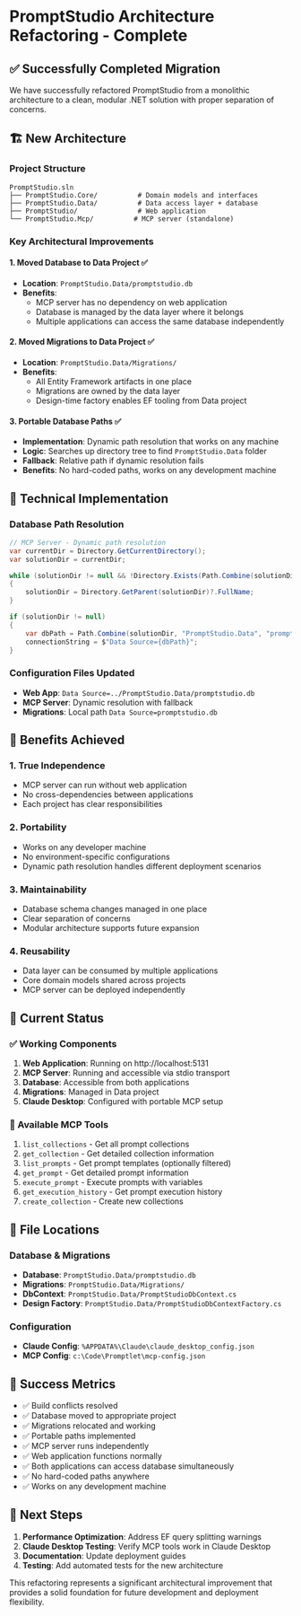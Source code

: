 # PromptStudio Architecture Refactoring - Complete

## ✅ Successfully Completed Migration

We have successfully refactored PromptStudio from a monolithic architecture to a clean, modular .NET solution with proper separation of concerns.

## 🏗️ New Architecture

### Project Structure
```
PromptStudio.sln
├── PromptStudio.Core/          # Domain models and interfaces
├── PromptStudio.Data/          # Data access layer + database
├── PromptStudio/               # Web application
└── PromptStudio.Mcp/          # MCP server (standalone)
```

### Key Architectural Improvements

#### 1. **Moved Database to Data Project** ✅
- **Location**: `PromptStudio.Data/promptstudio.db`
- **Benefits**: 
  - MCP server has no dependency on web application
  - Database is managed by the data layer where it belongs
  - Multiple applications can access the same database independently

#### 2. **Moved Migrations to Data Project** ✅
- **Location**: `PromptStudio.Data/Migrations/`
- **Benefits**:
  - All Entity Framework artifacts in one place
  - Migrations are owned by the data layer
  - Design-time factory enables EF tooling from Data project

#### 3. **Portable Database Paths** ✅
- **Implementation**: Dynamic path resolution that works on any machine
- **Logic**: Searches up directory tree to find `PromptStudio.Data` folder
- **Fallback**: Relative path if dynamic resolution fails
- **Benefits**: No hard-coded paths, works on any development machine

## 🔧 Technical Implementation

### Database Path Resolution
```csharp
// MCP Server - Dynamic path resolution
var currentDir = Directory.GetCurrentDirectory();
var solutionDir = currentDir;

while (solutionDir != null && !Directory.Exists(Path.Combine(solutionDir, "PromptStudio.Data")))
{
    solutionDir = Directory.GetParent(solutionDir)?.FullName;
}

if (solutionDir != null)
{
    var dbPath = Path.Combine(solutionDir, "PromptStudio.Data", "promptstudio.db");
    connectionString = $"Data Source={dbPath}";
}
```

### Configuration Files Updated
- **Web App**: `Data Source=../PromptStudio.Data/promptstudio.db`
- **MCP Server**: Dynamic resolution with fallback
- **Migrations**: Local path `Data Source=promptstudio.db`

## 🎯 Benefits Achieved

### 1. **True Independence**
- MCP server can run without web application
- No cross-dependencies between applications
- Each project has clear responsibilities

### 2. **Portability**
- Works on any developer machine
- No environment-specific configurations
- Dynamic path resolution handles different deployment scenarios

### 3. **Maintainability**
- Database schema changes managed in one place
- Clear separation of concerns
- Modular architecture supports future expansion

### 4. **Reusability**
- Data layer can be consumed by multiple applications
- Core domain models shared across projects
- MCP server can be deployed independently

## 🚀 Current Status

### ✅ Working Components
1. **Web Application**: Running on http://localhost:5131
2. **MCP Server**: Running and accessible via stdio transport
3. **Database**: Accessible from both applications
4. **Migrations**: Managed in Data project
5. **Claude Desktop**: Configured with portable MCP setup

### 🔧 Available MCP Tools
1. `list_collections` - Get all prompt collections
2. `get_collection` - Get detailed collection information
3. `list_prompts` - Get prompt templates (optionally filtered)
4. `get_prompt` - Get detailed prompt information
5. `execute_prompt` - Execute prompts with variables
6. `get_execution_history` - Get prompt execution history
7. `create_collection` - Create new collections

## 📁 File Locations

### Database & Migrations
- **Database**: `PromptStudio.Data/promptstudio.db`
- **Migrations**: `PromptStudio.Data/Migrations/`
- **DbContext**: `PromptStudio.Data/PromptStudioDbContext.cs`
- **Design Factory**: `PromptStudio.Data/PromptStudioDbContextFactory.cs`

### Configuration
- **Claude Config**: `%APPDATA%\Claude\claude_desktop_config.json`
- **MCP Config**: `c:\Code\Promptlet\mcp-config.json`

## 🎉 Success Metrics

- ✅ Build conflicts resolved
- ✅ Database moved to appropriate project
- ✅ Migrations relocated and working
- ✅ Portable paths implemented
- ✅ MCP server runs independently
- ✅ Web application functions normally
- ✅ Both applications can access database simultaneously
- ✅ No hard-coded paths anywhere
- ✅ Works on any development machine

## 🔄 Next Steps

1. **Performance Optimization**: Address EF query splitting warnings
2. **Claude Desktop Testing**: Verify MCP tools work in Claude Desktop
3. **Documentation**: Update deployment guides
4. **Testing**: Add automated tests for the new architecture

This refactoring represents a significant architectural improvement that provides a solid foundation for future development and deployment flexibility.

